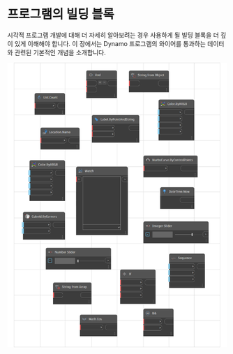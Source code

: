 # 프로그램의 빌딩 블록

시각적 프로그램 개발에 대해 더 자세히 알아보려는 경우 사용하게 될 빌딩 블록을 더 깊이 있게 이해해야 합니다. 이 장에서는 Dynamo 프로그램의 와이어를 통과하는 데이터와 관련된 기본적인 개념을 소개합니다.

![](<../images/5-3/building blocks of program.png>)
